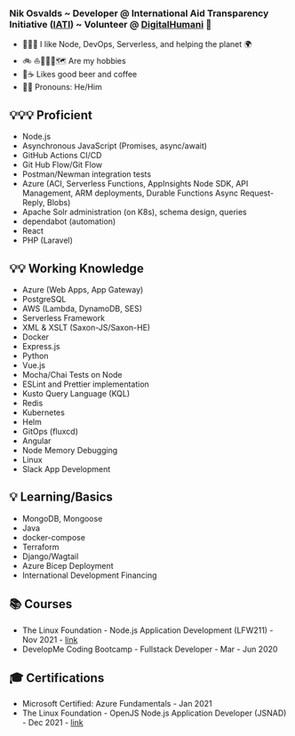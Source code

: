 ### Nik Osvalds ~ Developer @ International Aid Transparency Initiative ([IATI](https://github.com/IATI)) ~ Volunteer @ [DigitalHumani](https://digitalhumani.com) 🌲
- 👨🏻‍💻 I like Node, DevOps, Serverless, and helping the planet 🌍   
- 🚲 ⛵️🏃🏻‍♂️🗺 Are my hobbies 
- 🍻☕️ Likes good beer and coffee
- 👨🏻 Pronouns: He/Him

## 💡💡💡 Proficient
- Node.js
- Asynchronous JavaScript (Promises, async/await)
- GitHub Actions CI/CD
- Git Hub Flow/Git Flow
- Postman/Newman integration tests
- Azure (ACI, Serverless Functions, AppInsights Node SDK, API Management, ARM deployments, Durable Functions Async Request-Reply, Blobs)
- Apache Solr administration (on K8s), schema design, queries 
- dependabot (automation)
- React
- PHP (Laravel)

## 💡💡 Working Knowledge
- Azure (Web Apps, App Gateway)
- PostgreSQL
- AWS (Lambda, DynamoDB, SES)
- Serverless Framework
- XML & XSLT (Saxon-JS/Saxon-HE)
- Docker
- Express.js
- Python
- Vue.js
- Mocha/Chai Tests on Node
- ESLint and Prettier implementation
- Kusto Query Language (KQL)
- Redis
- Kubernetes
- Helm
- GitOps (fluxcd)
- Angular
- Node Memory Debugging
- Linux
- Slack App Development

## 💡 Learning/Basics
- MongoDB, Mongoose
- Java
- docker-compose
- Terraform
- Django/Wagtail
- Azure Bicep Deployment
- International Development Financing


## 📚 Courses
- The Linux Foundation - Node.js Application Development (LFW211) - Nov 2021 - [link](https://www.credly.com/badges/18b1a277-c609-498c-897c-e56c5e578455/public_url)
- DevelopMe Coding Bootcamp - Fullstack Developer - Mar - Jun 2020

## 🎓 Certifications
- Microsoft Certified: Azure Fundamentals - Jan 2021
- The Linux Foundation - OpenJS Node.js Application Developer (JSNAD) - Dec 2021 - [link](https://www.credly.com/badges/eabeb77f-89ec-4d44-9573-bb9d59f5d74a/public_url)
